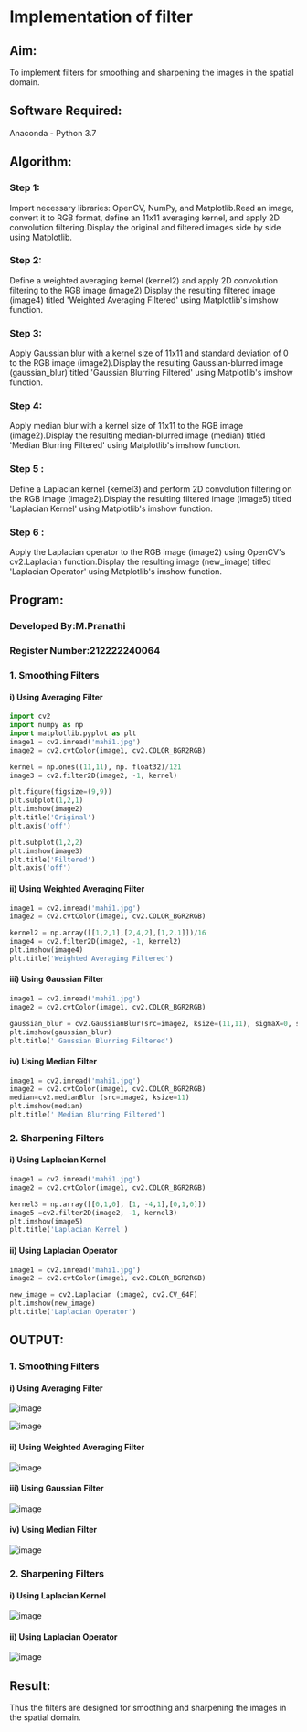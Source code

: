 # Implementation of filter
## Aim:
To implement filters for smoothing and sharpening the images in the spatial domain.

## Software Required:
Anaconda - Python 3.7

## Algorithm:
### Step 1:
Import necessary libraries: OpenCV, NumPy, and Matplotlib.Read an image, convert it to RGB format, define an 11x11 averaging kernel, and apply 2D convolution filtering.Display the original and filtered images side by side using Matplotlib.

### Step 2:
Define a weighted averaging kernel (kernel2) and apply 2D convolution filtering to the RGB image (image2).Display the resulting filtered image (image4) titled 'Weighted Averaging Filtered' using Matplotlib's imshow function.

### Step 3:

Apply Gaussian blur with a kernel size of 11x11 and standard deviation of 0 to the RGB image (image2).Display the resulting Gaussian-blurred image (gaussian_blur) titled 'Gaussian Blurring Filtered' using Matplotlib's imshow function.
### Step 4:
Apply median blur with a kernel size of 11x11 to the RGB image (image2).Display the resulting median-blurred image (median) titled 'Median Blurring Filtered' using Matplotlib's imshow function.

### Step 5 :
Define a Laplacian kernel (kernel3) and perform 2D convolution filtering on the RGB image (image2).Display the resulting filtered image (image5) titled 'Laplacian Kernel' using Matplotlib's imshow function.
### Step 6 :
Apply the Laplacian operator to the RGB image (image2) using OpenCV's cv2.Laplacian function.Display the resulting image (new_image) titled 'Laplacian Operator' using Matplotlib's imshow function.

## Program:

 ### Developed By:M.Pranathi
 ### Register Number:212222240064

### 1. Smoothing Filters

#### i) Using Averaging Filter
```python
import cv2
import numpy as np
import matplotlib.pyplot as plt
image1 = cv2.imread('mahi1.jpg')
image2 = cv2.cvtColor(image1, cv2.COLOR_BGR2RGB)

kernel = np.ones((11,11), np. float32)/121
image3 = cv2.filter2D(image2, -1, kernel)

plt.figure(figsize=(9,9))
plt.subplot(1,2,1)
plt.imshow(image2)
plt.title('Original')
plt.axis('off')

plt.subplot(1,2,2)
plt.imshow(image3)
plt.title('Filtered')
plt.axis('off')
```
#### ii) Using Weighted Averaging Filter
```python
image1 = cv2.imread('mahi1.jpg')
image2 = cv2.cvtColor(image1, cv2.COLOR_BGR2RGB)

kernel2 = np.array([[1,2,1],[2,4,2],[1,2,1]])/16
image4 = cv2.filter2D(image2, -1, kernel2)
plt.imshow(image4)
plt.title('Weighted Averaging Filtered')
```
#### iii) Using Gaussian Filter
```python
image1 = cv2.imread('mahi1.jpg')
image2 = cv2.cvtColor(image1, cv2.COLOR_BGR2RGB)

gaussian_blur = cv2.GaussianBlur(src=image2, ksize=(11,11), sigmaX=0, sigmaY=0)
plt.imshow(gaussian_blur)
plt.title(' Gaussian Blurring Filtered')
```

#### iv) Using Median Filter
```python
image1 = cv2.imread('mahi1.jpg')
image2 = cv2.cvtColor(image1, cv2.COLOR_BGR2RGB)
median=cv2.medianBlur (src=image2, ksize=11)
plt.imshow(median)
plt.title(' Median Blurring Filtered')
```

### 2. Sharpening Filters
#### i) Using Laplacian Kernel
```python
image1 = cv2.imread('mahi1.jpg')
image2 = cv2.cvtColor(image1, cv2.COLOR_BGR2RGB)

kernel3 = np.array([[0,1,0], [1, -4,1],[0,1,0]])
image5 =cv2.filter2D(image2, -1, kernel3)
plt.imshow(image5)
plt.title('Laplacian Kernel')
```
#### ii) Using Laplacian Operator
```python
image1 = cv2.imread('mahi1.jpg')
image2 = cv2.cvtColor(image1, cv2.COLOR_BGR2RGB)

new_image = cv2.Laplacian (image2, cv2.CV_64F)
plt.imshow(new_image)
plt.title('Laplacian Operator')
```

## OUTPUT:
### 1. Smoothing Filters

#### i) Using Averaging Filter

![image](https://github.com/MavillaPranathi/Implementation-of-filter/assets/118343610/abf26c10-bc56-4175-a895-c643155ba1c2)

![image](https://github.com/MavillaPranathi/Implementation-of-filter/assets/118343610/374478ae-2beb-4d84-828b-01a366c2c5ec)


#### ii) Using Weighted Averaging Filter

![image](https://github.com/MavillaPranathi/Implementation-of-filter/assets/118343610/aff446af-a1e9-45bb-963d-384dacaaf9b6)



#### iii) Using Gaussian Filter

![image](https://github.com/MavillaPranathi/Implementation-of-filter/assets/118343610/625f2b7d-f1bf-4c64-a41a-a9074476553b)



#### iv) Using Median Filter

![image](https://github.com/MavillaPranathi/Implementation-of-filter/assets/118343610/ce2dbf69-c175-4542-aaad-1b177b7af021)


### 2. Sharpening Filters

#### i) Using Laplacian Kernel

![image](https://github.com/MavillaPranathi/Implementation-of-filter/assets/118343610/9153a13f-befd-4459-8ad8-a063cb3c00da)


#### ii) Using Laplacian Operator

![image](https://github.com/MavillaPranathi/Implementation-of-filter/assets/118343610/5bbc3bcb-a1d5-4f51-9a31-298fc92c3336)



## Result:
Thus the filters are designed for smoothing and sharpening the images in the spatial domain.
